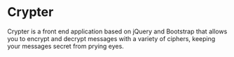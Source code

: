 # Crypter
Crypter is a front end application based on jQuery and Bootstrap that allows you to encrypt and decrypt messages with a variety of ciphers,
keeping your messages secret from prying eyes. 
